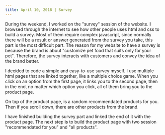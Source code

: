```yaml
---
title: April 10, 2018 | Survey
---
```


During the weekend, I worked on the "survey" session of the website. I browsed through the internet to see how other people uses html and css to build a survey. Most of them require complex javascript, since normally there will be a result or answer generated from the survey you take, this part is the most difficult part. The reason for my website to have a survey is because the brand is about "customize pet food that suits only for your pet". Therefore, the survey interacts with customers and convey the idea of the brand better.

I decided to code a simple and easy-to-use survey myself. I use multiple html pages that are linked together, like a multiple choice game. When you click on an option from the first page, it links you to the second page, then in the end, no matter which option you click, all of them bring you to the product page.

On top of the product page, is a random recommendated products for you. Then if you scroll down, there are other products from the brand. 

I have finished building the survey part and linked the end of it with the product page. The next step is to build the product page with two session "recommendated for you" and "all products". 